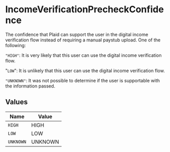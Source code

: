 # IncomeVerificationPrecheckConfidence

The confidence that Plaid can support the user in the digital income verification flow instead of requiring a manual paystub upload. One of the following:

`"HIGH"`: It is very likely that this user can use the digital income verification flow.

"`LOW`": It is unlikely that this user can use the digital income verification flow.

`"UNKNOWN"`: It was not possible to determine if the user is supportable with the information passed.


## Values

| Name      | Value     |
| --------- | --------- |
| `HIGH`    | HIGH      |
| `LOW`     | LOW       |
| `UNKNOWN` | UNKNOWN   |